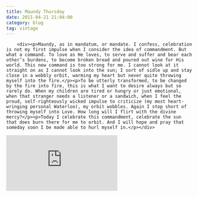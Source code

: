 ```yaml
---
title: Maundy Thursday
date: 2011-04-21 21:04:00
category: blog
tag: vintage
---
```

        <div><p>Maundy, as in mandatum, or mandate. I confess, celebration is not my first impulse when I consider the idea of commandment. But what a command. To love as He loves, to serve and suffer and bear each other’s burdens, to become broken bread and poured out wine for His world. This new command is too strong for me. I cannot look at it straight on as I cannot look into the sun; I sort of sidle up and stay close in a wobbly orbit, warming my heart but never quite throwing myself into the fire.</p><p>To be utterly transformed, to be changed by the fire into fire, this is what I want to desire always but so rarely do. When my children are tired or hungry or just emotional, when that stranger needs a listener or a sandwich, when I feel the proud, self-righteously wicked impulse to criticize (my most heart-wringing personal Waterloo), my orbit wobbles. Again I stop short of throwing myself into Love. How long will I flirt with the divine mercy?</p><p>Today I celebrate this commandment, celebrate the sun that does burn there for me to orbit. And I will hope and pray that someday soon I be made able to hurl myself in.</p></div>

<iframe frameborder="0" src="http://www.youtube.com/embed/wTcrWUU-EeA"></iframe>